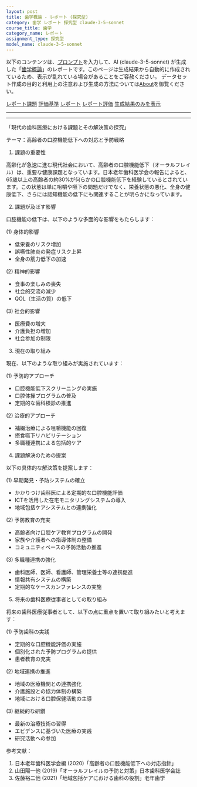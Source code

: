 ```yaml
---
layout: post
title: 歯学概論 - レポート (探究型)
category: 歯学 レポート 探究型 claude-3-5-sonnet
course_title: 歯学
category_name: レポート
assignment_type: 探究型
model_name: claude-3-5-sonnet
---
```


以下のコンテンツは、[プロンプト](http://127.0.0.1:8000/generated/歯学/claude-3-5-sonnet/prompt_レポート-探究型.md)を入力して、AI (claude-3-5-sonnet) が生成した「[歯学概論](/contents/歯学/)」のレポートです。このページは生成結果から自動的に作成されているため、表示が乱れている場合があることをご容赦ください。
データセット作成の目的と利用上の注意および生成の方法については[About](/About)を御覧ください。

[レポート課題](../レポート課題-探究型)
[評価基準](../評価基準-探究型)
[レポート](../レポート-探究型)
[レポート評価](../レポート評価-探究型)
[生成結果のみを表示](http://127.0.0.1:8000/generated/歯学/claude-3-5-sonnet/レポート-探究型.md)
  

***
***
  
「現代の歯科医療における課題とその解決策の探究」

テーマ：高齢者の口腔機能低下への対応と予防戦略

1. 課題の重要性

高齢化が急速に進む現代社会において、高齢者の口腔機能低下（オーラルフレイル）は、重要な健康課題となっています。日本老年歯科医学会の報告によると、65歳以上の高齢者の約30%が何らかの口腔機能低下を経験しているとされています。この状態は単に咀嚼や嚥下の問題だけでなく、栄養状態の悪化、全身の健康低下、さらには認知機能の低下にも関連することが明らかになっています。

2. 課題が及ぼす影響

口腔機能の低下は、以下のような多面的な影響をもたらします：

(1) 身体的影響
- 低栄養のリスク増加
- 誤嚥性肺炎の発症リスク上昇
- 全身の筋力低下の加速

(2) 精神的影響
- 食事の楽しみの喪失
- 社会的交流の減少
- QOL（生活の質）の低下

(3) 社会的影響
- 医療費の増大
- 介護負担の増加
- 社会参加の制限

3. 現在の取り組み

現在、以下のような取り組みが実施されています：

(1) 予防的アプローチ
- 口腔機能低下スクリーニングの実施
- 口腔体操プログラムの普及
- 定期的な歯科検診の推進

(2) 治療的アプローチ
- 補綴治療による咀嚼機能の回復
- 摂食嚥下リハビリテーション
- 多職種連携による包括的ケア

4. 課題解決のための提案

以下の具体的な解決策を提案します：

(1) 早期発見・予防システムの確立
- かかりつけ歯科医による定期的な口腔機能評価
- ICTを活用した在宅モニタリングシステムの導入
- 地域包括ケアシステムとの連携強化

(2) 予防教育の充実
- 高齢者向け口腔ケア教育プログラムの開発
- 家族や介護者への指導体制の整備
- コミュニティベースの予防活動の推進

(3) 多職種連携の強化
- 歯科医師、医師、看護師、管理栄養士等の連携促進
- 情報共有システムの構築
- 定期的なケースカンファレンスの実施

5. 将来の歯科医療従事者としての取り組み

将来の歯科医療従事者として、以下の点に重点を置いて取り組みたいと考えます：

(1) 予防歯科の実践
- 定期的な口腔機能評価の実施
- 個別化された予防プログラムの提供
- 患者教育の充実

(2) 地域連携の推進
- 地域の医療機関との連携強化
- 介護施設との協力体制の構築
- 地域における口腔保健活動の主導

(3) 継続的な研鑽
- 最新の治療技術の習得
- エビデンスに基づいた医療の実践
- 研究活動への参加

参考文献：
1. 日本老年歯科医学会編 (2020)「高齢者の口腔機能低下への対応指針」
2. 山田陽一他 (2019)「オーラルフレイルの予防と対策」日本歯科医学会誌
3. 佐藤裕二他 (2021)「地域包括ケアにおける歯科の役割」老年歯学
